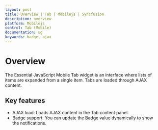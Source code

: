 ```yaml
---
layout: post
title: Overview | Tab | Mobilejs | Syncfusion
description: overview
platform: Mobilejs
control: Tab (Mobile)
documentation: ug
keywords: badge, ajax
---
```


# Overview

The Essential JavaScript Mobile Tab widget is an interface where lists of items are expanded from a single item. Tabs are loaded through AJAX content.

## Key features

* AJAX load: Loads AJAX content in the Tab content panel.
* Badge support: You can update the Badge value dynamically to show the notifications.